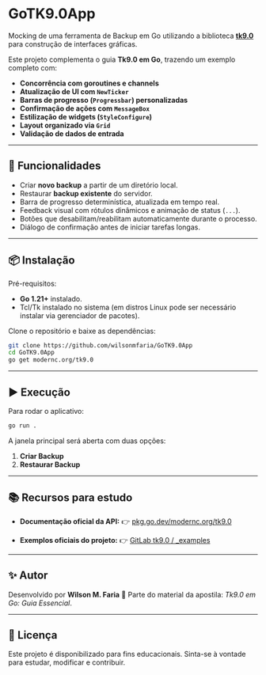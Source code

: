 # GoTK9.0App

Mocking de uma ferramenta de Backup em Go utilizando a biblioteca **[tk9.0](https://pkg.go.dev/modernc.org/tk9.0)** para construção de interfaces gráficas.

Este projeto complementa o guia **Tk9.0 em Go**, trazendo um exemplo completo com:
- **Concorrência com goroutines e channels**
- **Atualização de UI com `NewTicker`**
- **Barras de progresso (`Progressbar`) personalizadas**
- **Confirmação de ações com `MessageBox`**
- **Estilização de widgets (`StyleConfigure`)**
- **Layout organizado via `Grid`**
- **Validação de dados de entrada**

---

## 🚀 Funcionalidades

- Criar **novo backup** a partir de um diretório local.
- Restaurar **backup existente** do servidor.
- Barra de progresso determinística, atualizada em tempo real.
- Feedback visual com rótulos dinâmicos e animação de status (`...`).
- Botões que desabilitam/reabilitam automaticamente durante o processo.
- Diálogo de confirmação antes de iniciar tarefas longas.

---

## 📦 Instalação

Pré-requisitos:
- **Go 1.21+** instalado.
- Tcl/Tk instalado no sistema (em distros Linux pode ser necessário instalar via gerenciador de pacotes).

Clone o repositório e baixe as dependências:

```bash
git clone https://github.com/wilsonmfaria/GoTK9.0App
cd GoTK9.0App
go get modernc.org/tk9.0
```

---

## ▶️ Execução

Para rodar o aplicativo:

```bash
go run .
```

A janela principal será aberta com duas opções:

1. **Criar Backup**
2. **Restaurar Backup**

---

## 📚 Recursos para estudo

* **Documentação oficial da API:**
  👉 [pkg.go.dev/modernc.org/tk9.0](https://pkg.go.dev/modernc.org/tk9.0)

* **Exemplos oficiais do projeto:**
  👉 [GitLab tk9.0 / _examples](https://gitlab.com/cznic/tk9.0/-/tree/v1.72.0/_examples)

---

## ✨ Autor

Desenvolvido por **Wilson M. Faria**
📘 Parte do material da apostila: *Tk9.0 em Go: Guia Essencial*.

---

## 📜 Licença

Este projeto é disponibilizado para fins educacionais.
Sinta-se à vontade para estudar, modificar e contribuir.